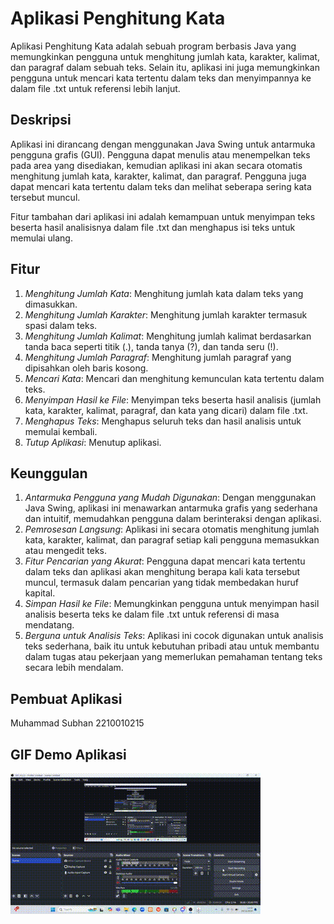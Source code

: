 # Aplikasi Penghitung Kata

Aplikasi Penghitung Kata adalah sebuah program berbasis Java yang memungkinkan pengguna untuk menghitung jumlah kata, karakter, kalimat, dan paragraf dalam sebuah teks. Selain itu, aplikasi ini juga memungkinkan pengguna untuk mencari kata tertentu dalam teks dan menyimpannya ke dalam file .txt untuk referensi lebih lanjut.

## Deskripsi

Aplikasi ini dirancang dengan menggunakan Java Swing untuk antarmuka pengguna grafis (GUI). Pengguna dapat menulis atau menempelkan teks pada area yang disediakan, kemudian aplikasi ini akan secara otomatis menghitung jumlah kata, karakter, kalimat, dan paragraf. Pengguna juga dapat mencari kata tertentu dalam teks dan melihat seberapa sering kata tersebut muncul.

Fitur tambahan dari aplikasi ini adalah kemampuan untuk menyimpan teks beserta hasil analisisnya dalam file .txt dan menghapus isi teks untuk memulai ulang.

## Fitur

1. *Menghitung Jumlah Kata*: Menghitung jumlah kata dalam teks yang dimasukkan.
2. *Menghitung Jumlah Karakter*: Menghitung jumlah karakter termasuk spasi dalam teks.
3. *Menghitung Jumlah Kalimat*: Menghitung jumlah kalimat berdasarkan tanda baca seperti titik (.), tanda tanya (?), dan tanda seru (!).
4. *Menghitung Jumlah Paragraf*: Menghitung jumlah paragraf yang dipisahkan oleh baris kosong.
5. *Mencari Kata*: Mencari dan menghitung kemunculan kata tertentu dalam teks.
6. *Menyimpan Hasil ke File*: Menyimpan teks beserta hasil analisis (jumlah kata, karakter, kalimat, paragraf, dan kata yang dicari) dalam file .txt.
7. *Menghapus Teks*: Menghapus seluruh teks dan hasil analisis untuk memulai kembali.
8. *Tutup Aplikasi*: Menutup aplikasi.

## Keunggulan

1. *Antarmuka Pengguna yang Mudah Digunakan*: Dengan menggunakan Java Swing, aplikasi ini menawarkan antarmuka grafis yang sederhana dan intuitif, memudahkan pengguna dalam berinteraksi dengan aplikasi.
2. *Pemrosesan Langsung*: Aplikasi ini secara otomatis menghitung jumlah kata, karakter, kalimat, dan paragraf setiap kali pengguna memasukkan atau mengedit teks.
3. *Fitur Pencarian yang Akurat*: Pengguna dapat mencari kata tertentu dalam teks dan aplikasi akan menghitung berapa kali kata tersebut muncul, termasuk dalam pencarian yang tidak membedakan huruf kapital.
4. *Simpan Hasil ke File*: Memungkinkan pengguna untuk menyimpan hasil analisis beserta teks ke dalam file .txt untuk referensi di masa mendatang.
5. *Berguna untuk Analisis Teks*: Aplikasi ini cocok digunakan untuk analisis teks sederhana, baik itu untuk kebutuhan pribadi atau untuk membantu dalam tugas atau pekerjaan yang memerlukan pemahaman tentang teks secara lebih mendalam.

## Pembuat Aplikasi

Muhammad Subhan 2210010215

## GIF Demo Aplikasi
![App Screenshot](img/AplikasiPerhitunganKata.gif)
